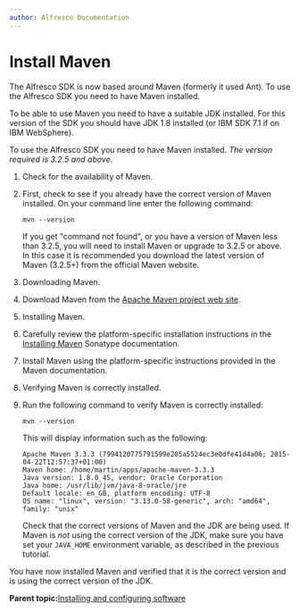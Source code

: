 ```yaml
---
author: Alfresco Documentation
---
```


# Install Maven

The Alfresco SDK is now based around Maven \(formerly it used Ant\). To use the Alfresco SDK you need to have Maven installed.

To be able to use Maven you need to have a suitable JDK installed. For this version of the SDK you should have JDK 1.8 installed \(or IBM SDK 7.1 if on IBM WebSphere\).

To use the Alfresco SDK you need to have Maven installed. *The version required is 3.2.5 and above*.

1.  Check for the availability of Maven.
2.  First, check to see if you already have the correct version of Maven installed. On your command line enter the following command:

    ```
    mvn --version           
    ```

    If you get "command not found", or you have a version of Maven less than 3.2.5, you will need to install Maven or upgrade to 3.2.5 or above. In this case it is recommended you download the latest version of Maven \(3.2.5+\) from the official Maven website.

3.  Downloading Maven.
4.  Download Maven from the [Apache Maven project web site](http://maven.apache.org/download.cgi).

5.  Installing Maven.
6.  Carefully review the platform-specific installation instructions in the [Installing Maven](http://books.sonatype.com/mvnref-book/reference/installation-sect-maven-install.html) Sonatype documentation.

7.  Install Maven using the platform-specific instructions provided in the Maven documentation.

8.  Verifying Maven is correctly installed.
9.  Run the following command to verify Maven is correctly installed:

    ```
    mvn --version                   
    ```

    This will display information such as the following:

    ```
    Apache Maven 3.3.3 (7994120775791599e205a5524ec3e0dfe41d4a06; 2015-04-22T12:57:37+01:00)
    Maven home: /home/martin/apps/apache-maven-3.3.3
    Java version: 1.8.0_45, vendor: Oracle Corporation
    Java home: /usr/lib/jvm/java-8-oracle/jre
    Default locale: en_GB, platform encoding: UTF-8
    OS name: "linux", version: "3.13.0-58-generic", arch: "amd64", family: "unix"
    ```

    Check that the correct versions of Maven and the JDK are being used. If Maven is *not* using the correct version of the JDK, make sure you have set your `JAVA_HOME` environment variable, as described in the previous tutorial.


You have now installed Maven and verified that it is the correct version and is using the correct version of the JDK.

**Parent topic:**[Installing and configuring software](../concepts/alfresco-sdk-installing-prerequisite-software.md)

